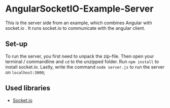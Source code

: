 # AngularSocketIO-Example-Server

This is the server side from an example, which combines Angular with socket.io . It runs socket.io to communicate with the angular client.

## Set-up

To run the server, you first need to unpack the zip-file. Then open your terminal / commandline and `cd` to the unzipped folder. Run `npm install` to install socket.io. Lastly, write the command `node server.js` to run the server on `localhost:3000`;

## Used libraries

* [Socket.io](https://socket.io/)